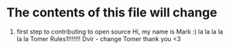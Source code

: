 # The contents of this file will change
1. first step to contributing to open source
Hi, my name is Mark :)
la la la la la la 
Tomer Rules1!!!!!!!
Dvir - change
Tomer thank you <3
